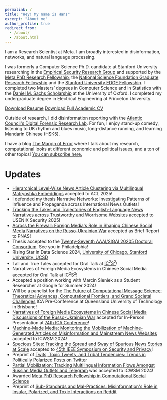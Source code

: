 ```yaml
---
permalink: /
title: "Hey! My name is Hans"
excerpt: "About me"
author_profile: true
redirect_from: 
  - /about/
  - /about.html
---
```


I am a Research Scientist at Meta.  I am broadly interested in disinformation, networks, and natural language processing. 

I was formerly a Computer Science Ph.D. candidate at Stanford University researching in the [Empirical Security Research Group](https://esrg.stanford.edu/) and supported by the [Meta PhD Research Fellowship](https://research.facebook.com/blog/2023/4/announcing-the-2023-meta-research-phd-fellowship-award-winners/), the [National Science Foundation Graduate Research Fellowship](https://www.nsfgrfp.org/) and the [Stanford University EDGE Fellowship](https://vpge.stanford.edu/fellowships-funding/enhancing-diversity-graduate/details). I completed two Masters’ degrees in Computer Science and in Statistics with the [Daniel M. Sachs Scholarship](https://sachs.princeton.edu/) at the University of Oxford. I completed my undergraduate degree in Electrical Engineering at Princeton University.

[Download Resume](https://www.hanshanley.com/files/HansWAHanley_Resume.pdf)
[Download Full Academic CV](https://www.hanshanley.com/files/Hans_WA_Hanley_CV.pdf)

Outside of research, I did disinformation reporting with the [Atlantic Council's Digital Forensic Research Lab](https://www.atlanticcouncil.org/programs/digital-forensic-research-lab/). For fun, I enjoy stand-up comedy, listening to UK rhythm and blues music, long-distance running, and learning Mandarin Chinese (HSK5).

I have a blog [The Margin of Error](https://www.themarginoferror.com/) where I talk about my research, computational looks at different economic and political issues, and a ton of other topics! [You can subscribe here.](https://docs.google.com/forms/d/e/1FAIpQLSeHPhVHdJ0xdCYq3wDYjkOIxgVdErP4qszNOBQYrnyzTz3xyQ/viewform)


Updates
======
* [Hierarchical Level-Wise News Article Clustering via Multilingual Matryoshka Embeddings]() accepted to ACL 2025!
* I defended my thesis Narrative Networks: Investigating Patterns of Influence and Propaganda across International News Outlets!
* [Tracking the Takes and Trajectories of English-Language News Narratives across Trustworthy and Worrisome Websites](https://www.hanshanley.com/files/Tracking_Takes.pdf) accepted to USENIX Security 2025!
* [Across the Firewall: Foreign Media's Role in Shaping Chinese Social Media Narratives on the Russo-Ukrainian War](https://www.pnas.org/doi/10.1073/pnas.2420607122) accepted as Brief Report to PNAS!
* Thesis accepted to the [Twenty-Seventh AAAI/SIGAI  20205 Doctoral Consortium](https://aaai.org/conference/aaai/aaai-25/doctoral-consortium-call/). See you in Philadelphia!
* Rising Star in Data Science 2024, [University of Chicago, Stanford University, UCSD](https://datascience.uchicago.edu/research/postdoctoral-programs/rising-stars/)
* Tall and True Tales accepted for Oral Talk at [IC<sup>2</sup>S<sup>2</sup>](https://ic2s2-2024.org/)!
* Narratives of Foreign Media Ecosystems in Chinese Social Media accepted for Oral Talk at [IC<sup>2</sup>S<sup>2</sup>](https://ic2s2-2024.org/)!
* Accepted a position working with Marcin Sieniek as a Student Researcher at Google for Summer 2024!
* Will be a panelist for the [The Future of Computational Message Science: Theoretical Advances, Computational Frontiers, and Grand Societal Challenges]() ICA Pre-Conference at Queensland University of Technology in Brisbane!
* [Narratives of Foreign Media Ecosystems in Chinese Social Media Discussions of the Russo-Ukrainian War]() accepted for In-Person Presentation at [74th ICA Conference](https://www.icahdq.org/mpage/ica24)!
* [Machine-Made Media: Monitoring the Mobilization of Machine-Generated Articles on Misinformation and Mainstream News Websites](https://www.hanshanley.com/files/machine_made.pdf) accepted to ICWSM 2024!
* [Specious Sites: Tracking the Spread and Sway of Spurious News Stories at Scale](https://www.hanshanley.com/files/Specious_Sites.pdf) accepted to [45th IEEE Symposium on Security and Privacy](https://sp2024.ieee-security.org/)!
* Preprint of [Twits, Toxic Tweets, and Tribal Tendencies: Trends in Politically Polarized Posts on Twitter](https://www.hanshanley.com/files/CSCW_Twits.pdf)
* [Partial Mobilization: Tracking Multilingual Information Flows Amongst Russian Media Outlets and Telegram](https://www.hanshanley.com/files/ICWSM_Partial_Mobilization.pdf) was accepted to ICWSM 2024! 
* Awarded [Meta PhD Research Fellowship in Computational Social Science](https://research.facebook.com/blog/2023/4/announcing-the-2023-meta-research-phd-fellowship-award-winners/)
* Preprint of [Sub-Standards and Mal-Practices: Misinformation's Role in Insular, Polarized, and Toxic Interactions on Reddit](https://www.hanshanley.com/files/Sub_Standards_and_Mal_Practices.pdf)
